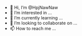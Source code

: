 - 👋 Hi, I’m @HpjNawNaw
- 👀 I’m interested in ...
- 🌱 I’m currently learning ...
- 💞️ I’m looking to collaborate on ...
- 📫 How to reach me ...

<!---
HpjNawNaw/HpjNawNaw is a ✨ special ✨ repository because its `README.md` (this file) appears on your GitHub profile.
You can click the Preview link to take a look at your changes.
--->
